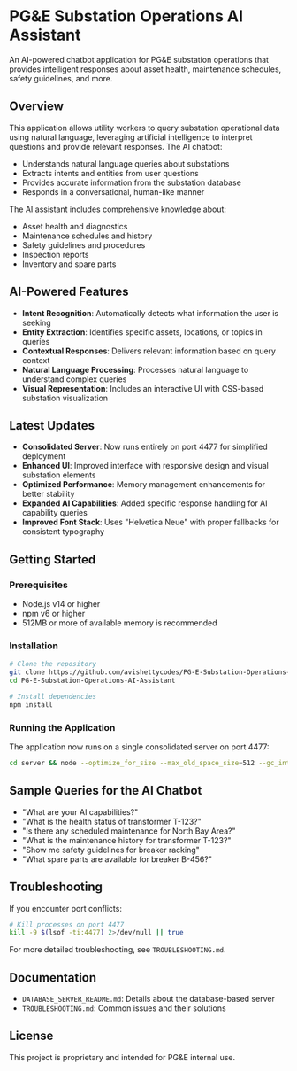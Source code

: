# PG&E Substation Operations AI Assistant

An AI-powered chatbot application for PG&E substation operations that provides intelligent responses about asset health, maintenance schedules, safety guidelines, and more.

## Overview

This application allows utility workers to query substation operational data using natural language, leveraging artificial intelligence to interpret questions and provide relevant responses. The AI chatbot:

* Understands natural language queries about substations
* Extracts intents and entities from user questions
* Provides accurate information from the substation database
* Responds in a conversational, human-like manner

The AI assistant includes comprehensive knowledge about:

* Asset health and diagnostics
* Maintenance schedules and history
* Safety guidelines and procedures
* Inspection reports
* Inventory and spare parts

## AI-Powered Features

* **Intent Recognition**: Automatically detects what information the user is seeking
* **Entity Extraction**: Identifies specific assets, locations, or topics in queries
* **Contextual Responses**: Delivers relevant information based on query context
* **Natural Language Processing**: Processes natural language to understand complex queries
* **Visual Representation**: Includes an interactive UI with CSS-based substation visualization

## Latest Updates

* **Consolidated Server**: Now runs entirely on port 4477 for simplified deployment
* **Enhanced UI**: Improved interface with responsive design and visual substation elements
* **Optimized Performance**: Memory management enhancements for better stability
* **Expanded AI Capabilities**: Added specific response handling for AI capability queries
* **Improved Font Stack**: Uses "Helvetica Neue" with proper fallbacks for consistent typography

## Getting Started

### Prerequisites

* Node.js v14 or higher
* npm v6 or higher
* 512MB or more of available memory is recommended

### Installation

```bash
# Clone the repository
git clone https://github.com/avishettycodes/PG-E-Substation-Operations-AI-Assistant.git
cd PG-E-Substation-Operations-AI-Assistant

# Install dependencies
npm install
```

### Running the Application

The application now runs on a single consolidated server on port 4477:

```bash
cd server && node --optimize_for_size --max_old_space_size=512 --gc_interval=100 $(which npx) ts-node src/test-web-server.ts
```

## Sample Queries for the AI Chatbot

* "What are your AI capabilities?"
* "What is the health status of transformer T-123?"
* "Is there any scheduled maintenance for North Bay Area?"
* "What is the maintenance history for transformer T-123?"
* "Show me safety guidelines for breaker racking"
* "What spare parts are available for breaker B-456?"

## Troubleshooting

If you encounter port conflicts:

```bash
# Kill processes on port 4477
kill -9 $(lsof -ti:4477) 2>/dev/null || true
```

For more detailed troubleshooting, see `TROUBLESHOOTING.md`.

## Documentation

* `DATABASE_SERVER_README.md`: Details about the database-based server
* `TROUBLESHOOTING.md`: Common issues and their solutions

## License

This project is proprietary and intended for PG&E internal use. 